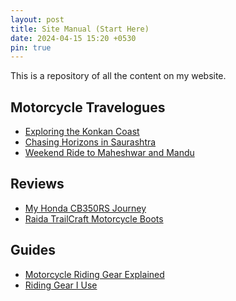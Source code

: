 ```yaml
---
layout: post
title: Site Manual (Start Here)
date: 2024-04-15 15:20 +0530
pin: true
---
```


This is a repository of all the content on my website.

## Motorcycle Travelogues

* <a href = "{% post_url 2024-03-15-exploring-the-konkan-coast %}">Exploring the Konkan Coast</a>
* <a href = "{% post_url 2024-04-06-chasing-horizons-in-saurashtra %}">Chasing Horizons in Saurashtra</a>
* <a href = "{% post_url 2024-04-06-weekend-ride-maheshwar-and-mandu %}">Weekend Ride to Maheshwar and Mandu</a>

## Reviews

* <a href = "{% post_url 2024-04-14-honda-cb350rs-review %}">My Honda CB350RS Journey</a>
* <a href = "{% post_url 2024-04-08-raida-trailcraft-motorcycle-boots-review %}">Raida TrailCraft Motorcycle Boots</a>

## Guides

* <a href = "{% post_url 2024-10-13-motorcycle-riding-gear-explained %}">Motorcycle Riding Gear Explained</a>
* <a href = "{% post_url 2024-03-27-motorcycle-riding-gear-i-use %}">Riding Gear I Use</a>
